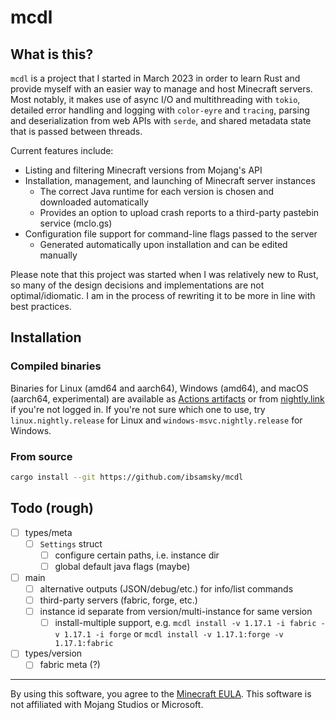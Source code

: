# mcdl

## What is this?

`mcdl` is a project that I started in March 2023 in order to learn Rust and provide myself with an easier way to manage and host Minecraft servers. Most notably, it makes use of async I/O and multithreading with `tokio`, detailed error handling and logging with `color-eyre` and `tracing`, parsing and deserialization from web APIs with `serde`, and shared metadata state that is passed between threads.

Current features include:

- Listing and filtering Minecraft versions from Mojang's API
- Installation, management, and launching of Minecraft server instances
  - The correct Java runtime for each version is chosen and downloaded automatically
  - Provides an option to upload crash reports to a third-party pastebin service (mclo.gs)
- Configuration file support for command-line flags passed to the server
  - Generated automatically upon installation and can be edited manually

Please note that this project was started when I was relatively new to Rust, so many of the design decisions and implementations are not optimal/idiomatic. I am in the process of rewriting it to be more in line with best practices.

## Installation

### Compiled binaries

Binaries for Linux (amd64 and aarch64), Windows (amd64), and macOS (aarch64, experimental) are available as [Actions artifacts][actions]
or from [nightly.link][nightly] if you're not logged in. If you're not sure which one to use,
try `linux.nightly.release` for Linux and `windows-msvc.nightly.release` for Windows.

### From source

```sh
cargo install --git https://github.com/ibsamsky/mcdl
```

[actions]: https://github.com/ibsamsky/mcdl/actions?query=is%3Asuccess+workflow%3Aci
[nightly]: https://nightly.link/ibsamsky/mcdl/workflows/test/main

## Todo (rough)

- [ ] types/meta
  - [ ] `Settings` struct
    - [ ] configure certain paths, i.e. instance dir
    - [ ] global default java flags (maybe)
- [ ] main
  - [ ] alternative outputs (JSON/debug/etc.) for info/list commands
  - [ ] third-party servers (fabric, forge, etc.)
  - [ ] instance id separate from version/multi-instance for same version
    - [ ] install-multiple support, e.g. `mcdl install -v 1.17.1 -i fabric -v 1.17.1 -i forge` or `mcdl install -v 1.17.1:forge -v 1.17.1:fabric`
- [ ] types/version
  - [ ] fabric meta (?)

---

By using this software, you agree to the [Minecraft EULA][eula]. This software is not affiliated with Mojang Studios or Microsoft.

[eula]: https://www.minecraft.net/en-us/eula
